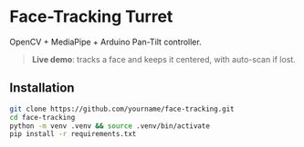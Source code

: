 # Face-Tracking Turret

OpenCV + MediaPipe + Arduino Pan-Tilt controller.  
> **Live demo**: tracks a face and keeps it centered, with auto-scan if lost.

## Installation

```bash
git clone https://github.com/yourname/face-tracking.git
cd face-tracking
python -m venv .venv && source .venv/bin/activate
pip install -r requirements.txt
